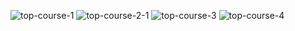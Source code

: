 ![top-course-1](https://github.com/user-attachments/assets/dab79c11-67aa-4e5f-b154-5e97d4a1ab94)
![top-course-2-1](https://github.com/user-attachments/assets/b4aaf82f-0a67-4934-b260-d84b763b446b)
![top-course-3](https://github.com/user-attachments/assets/c64d4c2e-fd31-457a-ac43-724bbbceb100)
![top-course-4](https://github.com/user-attachments/assets/769511b4-7294-4c40-a3fc-7c99b2d22ee1)
